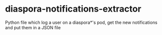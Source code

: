 diaspora-notifications-extractor
================================

Python file which log a user on a diaspora*'s pod, get the new notifications and put them in a JSON file
